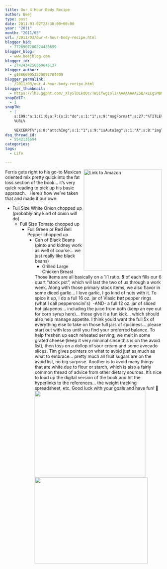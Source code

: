 ```yaml
---
title: Our 4-Hour Body Recipe
author: Beej
type: post
date: 2011-03-02T23:30:00+00:00
year: "2011"
month: "2011/03"
url: /2011/03/our-4-hour-body-recipe.html
blogger_bid:
  - 7726907200224433699
blogger_blog:
  - www.beejblog.com
blogger_id:
  - 2742434256569645137
blogger_author:
  - g108669953529091704409
blogger_permalink:
  - /2011/03/our-4-hour-body-recipe.html
blogger_thumbnail:
  - https://lh3.ggpht.com/_XlySlDLkdOc/TW5ifwg1olI/AAAAAAAAE5Q/xLCgSMB9kAc/image%5B2%5D.png?imgmax=800
snapEdIT:
  - 1
snapTW:
  - |
    s:199:"a:1:{i:0;a:7:{s:2:"do";s:1:"1";s:9:"msgFormat";s:27:"%TITLE%
    %URL%
    
    %EXCERPT%";s:8:"attchImg";s:1:"1";s:9:"isAutoImg";s:1:"A";s:8:"imgToUse";s:0:"";s:9:"isAutoURL";s:1:"A";s:8:"urlToUse";s:0:"";}}";
dsq_thread_id:
  - 5542135694
categories:
tags:
  - Life

---
```

<a title="Link to Amazon" href="https://www.amazon.com/dp/030746363X/ref=as_li_tf_til?tag=httpwwwbeejbl-20&camp=0&creative=0&linkCode=as1&creativeASIN=030746363X&adid=10169PK7PCC18R0XGR78&" target="_blank"><img title="Link to Amazon" style="border-left-width: 0px; border-right-width: 0px; background-image: none; border-bottom-width: 0px; float: right; padding-top: 0px; padding-left: 0px; display: inline; padding-right: 0px; border-top-width: 0px" border="0" alt="Link to Amazon" align="right" src="https://lh3.ggpht.com/_XlySlDLkdOc/TW5ifwg1olI/AAAAAAAAE5Q/xLCgSMB9kAc/image%5B2%5D.png?imgmax=800" width="251" height="325" /></a> Ferris gets right to his go-to Mexican oriented mix pretty quick into the fat loss section of the book… it’s very quick reading to pick up his basic approach.&nbsp;&nbsp; Here’s how we’ve taken that and made it our own:

  * Full Size White Onion chopped up (probably any kind of onion will do) 
      * Full Size Tomato chopped up 
          * Full Green or Red Bell Pepper chopped up 
              * Can of Black Beans (pinto and kidney work as well of course… we just really like black beans) 
                  * Grilled Large Chicken Breast </ul> 
                Those items are all basically on a 1:1 ratio. _**5**_ of each fills our 6 quart “stock pot”, which will last the two of us through a work week. Along with those primary stock items, we also flavor in some diced garlic… I love garlic, I go kind of nuts with it. To spice it up, I do a full 16 oz. jar of Vlasic _**hot**_ pepper rings (what I call pepperoncini's)&nbsp; -AND- a full 12 oz. jar of sliced hot jalapenos… including the juice from both (keep an eye out for corn syrup here)… those give it a fun kick… which should also help manage appetite. I think you’d want the full 5x of everything else to take on those full jars of spiciness… please start out with less until you find your preferred balance. To help freshen up each reheated serving, we melt in some grated cheese (keep it very minimal since this is on the avoid list), then toss on a dollop of sour cream and some avocado slices. Tim gives pointers on what to avoid just as much as what to embrace… pretty much all fruit sugars are on the avoid list, no big surprise. Another is to avoid many things that are white due to flour or starch, which is also a fairly common thread of advice from other dietary sources. It’s nice to load up the digital version of the book and hit the hyperlinks to the references… the weight tracking spreadsheet, etc. Good luck with your goals and have fun! 🙂 <img title="Getting Started" style="border-left-width: 0px; border-right-width: 0px; background-image: none; border-bottom-width: 0px; padding-top: 0px; padding-left: 0px; display: inline; padding-right: 0px; border-top-width: 0px" border="0" alt="" src="https://lh5.ggpht.com/_XlySlDLkdOc/TXPEGvWTlSI/AAAAAAAAE48/XykcMElylvk/P1060007_thumb%5B3%5D.jpg?imgmax=800" width="356" height="278" /><img title="Full Pot!" style="border-left-width: 0px; border-right-width: 0px; background-image: none; border-bottom-width: 0px; padding-top: 0px; padding-left: 0px; display: inline; padding-right: 0px; border-top-width: 0px" border="0" alt="" src="https://lh5.ggpht.com/_XlySlDLkdOc/TXPEIMD5IRI/AAAAAAAAE5E/St9FWhlWyHE/P1060021_thumb%5B2%5D.jpg?imgmax=800" width="363" height="278" />